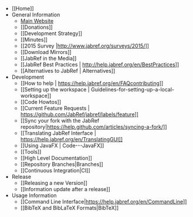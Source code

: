 - [[Home]]
- General Information
    - [Main Website](http://www.jabref.org/)
    - [[Donations]]
    - [[Development Strategy]]
    - [[Minutes]]
    - [[2015 Survey |http://www.jabref.org/surveys/2015/]]
    - [[Download Mirrors]]
    - [[JabRef in the Media]]
    - [[JabRef Best Practices | http://help.jabref.org/en/BestPractices]]
    - [[Alternatives to JabRef | Alternatives]]
- Development
    - [[How to help | https://help.jabref.org/en/FAQcontributing]]
    - [[Setting up the workspace | Guidelines-for-setting-up-a-local-workspace]]
    - [[Code Howtos]]
    - [[Current Feature Requests | https://github.com/JabRef/jabref/labels/feature]]
    - [[Sync your fork with the JabRef repository|https://help.github.com/articles/syncing-a-fork/]]
    - [[Translating JabRef Interface | https://help.jabref.org/en/TranslatingGUI]]
    - [[Using JavaFX | Code---JavaFX]]
    - [[Tools]]
    - [[High Level Documentation]]
    - [[Repository Branches|Branches]]
    - [[Continuous Integration|CI]]
- Release
    - [[Releasing a new Version]]
    - [[Information update after a release]]
- Usage Information
    - [[Command Line Interface|https://help.jabref.org/en/CommandLine]]
    - [[BibTeX and BibLaTeX Formats|BibTeX]]